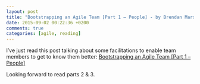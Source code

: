 ```yaml
---
layout: post
title: "Bootstrapping an Agile Team [Part 1 – People] - by Brendan Marsh"
date: 2015-09-02 00:22:36 +0200
comments: true
categories: [agile, reading]
---
```

I’ve just read this post talking about some facilitations to enable team members to get to know them better: [Bootstrapping an Agile Team [Part 1 – People]](http://brendanmarsh.com/agile/bootstrapping-an-agile-team-part-1-people/)

Looking forward to read parts 2 & 3.
